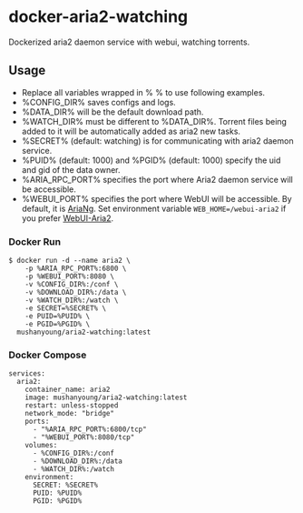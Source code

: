 # docker-aria2-watching

Dockerized aria2 daemon service with webui, watching torrents.

## Usage

- Replace all variables wrapped in % % to use following examples.
- %CONFIG_DIR% saves configs and logs.
- %DATA_DIR% will be the default download path.
- %WATCH_DIR% must be different to %DATA_DIR%. Torrent files being added to it will be automatically added as aria2 new tasks.
- %SECRET% (default: watching) is for communicating with aria2 daemon service.
- %PUID% (default: 1000) and %PGID% (default: 1000) specify the uid and gid of the data owner.
- %ARIA_RPC_PORT% specifies the port where Aria2 daemon service will be accessible.
- %WEBUI_PORT% specifies the port where WebUI will be accessible. By default, it is [AriaNg](https://github.com/mayswind/AriaNg). Set environment variable `WEB_HOME=/webui-aria2` if you prefer [WebUI-Aria2](https://github.com/ziahamza/webui-aria2).

### Docker Run

```
$ docker run -d --name aria2 \
    -p %ARIA_RPC_PORT%:6800 \
    -p %WEBUI_PORT%:8080 \
    -v %CONFIG_DIR%:/conf \
    -v %DOWNLOAD_DIR%:/data \
    -v %WATCH_DIR%:/watch \
    -e SECRET=%SECRET% \
    -e PUID=%PUID% \
    -e PGID=%PGID% \
  mushanyoung/aria2-watching:latest
```

### Docker Compose

```
services:
  aria2:
    container_name: aria2
    image: mushanyoung/aria2-watching:latest
    restart: unless-stopped
    network_mode: "bridge"
    ports:
      - "%ARIA_RPC_PORT%:6800/tcp"
      - "%WEBUI_PORT%:8080/tcp"
    volumes:
      - %CONFIG_DIR%:/conf
      - %DOWNLOAD_DIR%:/data
      - %WATCH_DIR%:/watch
    environment:
      SECRET: %SECRET%
      PUID: %PUID%
      PGID: %PGID%
```
